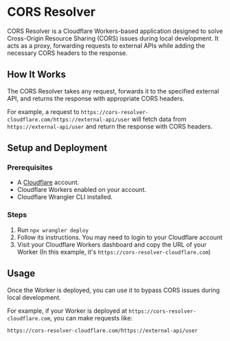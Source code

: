 # CORS Resolver

CORS Resolver is a Cloudflare Workers-based application designed to solve Cross-Origin Resource Sharing (CORS) issues during local development. It acts as a proxy, forwarding requests to external APIs while adding the necessary CORS headers to the response.

## How It Works

The CORS Resolver takes any request, forwards it to the specified external API, and returns the response with appropriate CORS headers.

For example, a request to `https://cors-resolver-cloudflare.com/https://external-api/user` will fetch data from `https://external-api/user` and return the response with CORS headers.

## Setup and Deployment

### Prerequisites

- A [Cloudflare](https://www.cloudflare.com/) account.
- Cloudflare Workers enabled on your account.
- Cloudflare Wrangler CLI installed.

### Steps

1. Run `npx wrangler deploy`
2. Follow its instructions. You may need to login to your Cloudflare account
3. Visit your Cloudflare Workers dashboard and copy the URL of your Worker (In this example, it's `https://cors-resolver-cloudflare.com`)

## Usage

Once the Worker is deployed, you can use it to bypass CORS issues during local development.

For example, if your Worker is deployed at `https://cors-resolver-cloudflare.com`, you can make requests like:

```plaintext
https://cors-resolver-cloudflare.com/https://external-api/user
```
